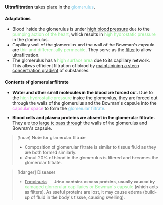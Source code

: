 **Ultrafiltration** takes place in the <span style="color: skyblue">glomerulus</span>.

#### Adaptations
- Blood inside the glomerulus is under <u>high blood pressure</u> due to the <span style="color: lightgreen">pumping action of the heart</span>, which results in <span style="color: lightgreen">high hydrostatic pressure</span> in the glomerulus.
- Capillary wall of the glomerulus and the wall of the Bowman's capsule are <span style="color: lightgreen">thin and differentially permeable</span>. They serve as the <u>filter</u> to allow ultrafiltration.
- The glomerulus has a <span style="color: lightgreen">high surface area</span> due to its capillary network. This allows efficient filtration of blood by <u>maintainining a steep concentration gradient</u> of substances.

#### Contents of glomerular filtrate
- **Water and other small molecules in the blood are forced out.**
  Due to the <span style="color: lightgreen">high hydrostatic pressure</span> inside the glomerulus, they are forced out through the walls of the glomerulus and the Bowman's capsule into the <span style="color: violet">capsular space</span> to form the <span style="color: skyblue">glomerular filtrate</span>.

- **Blood cells and plasma proteins are absent in the glomerular filtrate.**
  They are <u>too large to pass through</u> the walls of the glomerulus and Bowman's capsule.

> [!note] Note for glomerular filtrate
> - Composition of glomerular filtrate is similar to tissue fluid as they are both formed similarly.
> - About 20% of blood in the glomerulus is filtered and becomes the glomerular filtrate.

> [!danger] Diseases
> - <u>Proteinuria</u> — Urine contains excess proteins, usually caused by <span style="color: lightgreen">damaged glomerular capillaries or Bowman's capsule</span> (which acts as filters). As useful proteins are lost, it may cause edema (build-up of fluid in the body's tissue, causing swelling).
